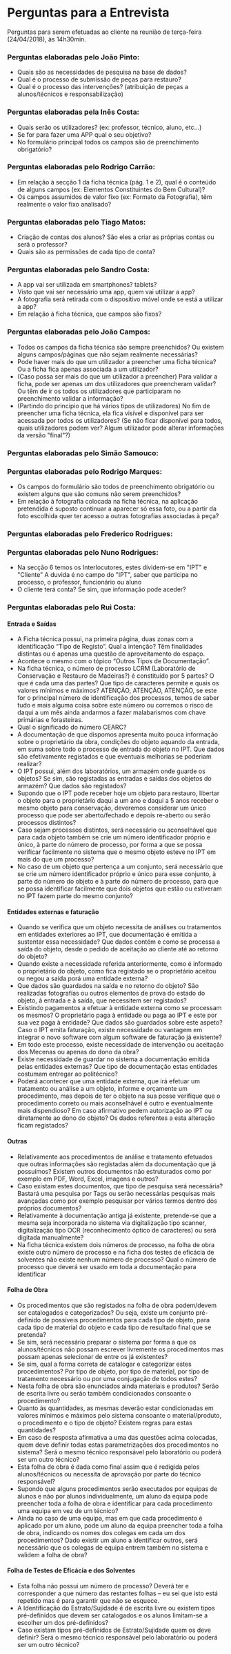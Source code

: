 # Perguntas para a Entrevista

Perguntas para serem efetuadas ao cliente na reunião de terça-feira (24/04/2018), às 14h30min.

### Perguntas elaboradas pelo João Pinto:

* Quais são as necessidades de pesquisa na base de dados?
* Qual é o processo de submissão de peças para restauro?
* Qual é o processo das intervenções? (atribuição de peças a alunos/técnicos e responsabilização)

### Perguntas elaboradas pela Inês Costa:

* Quais serão os utilizadores? (ex: professor, técnico, aluno, etc...)
* Se for para fazer uma APP qual o seu objetivo?
* No formulário principal todos os campos são de preenchimento obrigatório?

### Perguntas elaboradas pelo Rodrigo Carrão:

* Em relação à secção 1 da ficha técnica (pág. 1 e 2), qual é o conteúdo de alguns campos (ex: Elementos Constituintes do Bem Cultural)?
* Os campos assumidos de valor fixo (ex: Formato da Fotografia), têm realmente o valor fixo analisado?

### Perguntas elaboradas pelo Tiago Matos:

* Criação de contas dos alunos? São eles a criar as próprias contas ou será o professor?
* Quais são as permissões de cada tipo de conta?

### Perguntas elaboradas pelo Sandro Costa:

* A app vai ser utilizada em smartphones? tablets?
* Visto que vai ser necessário uma app, quem vai utilizar a app? 
* A fotografia será retirada com o dispositivo móvel onde se está a utilizar a app?
* Em relação à ficha técnica, que campos são fixos? 

### Perguntas elaboradas pelo João Campos:
* Todos os campos da ficha técnica são sempre preenchidos? Ou existem alguns campos/páginas que não sejam realmente necessárias?
* Pode haver mais do que um utilizador a preencher uma ficha técnica? Ou a ficha fica apenas associada a um utilizador?
* (Caso possa ser mais do que um utilizador a preencher)
  Para validar a ficha, pode ser apenas um dos utilizadores que preencheram validar? Ou têm de ir os todos os utilizadores que participaram no preenchimento validar a informação?
* (Partindo do principio que há vários tipos de utilizadores)
No fim de preencher uma ficha técnica, ela fica visível e disponível para ser acessada por todos os utilizadores?
(Se não ficar disponível para todos, quais utilizadores podem ver? Algum utilizador pode alterar informações da versão "final"?)

### Perguntas elaboradas pelo Simão Samouco:

### Perguntas elaboradas pelo Rodrigo Marques:

* Os campos do formulário são todos de preenchimento obrigatório ou existem alguns que são comuns não serem preenchidos?
* Em relação à fotografia colocada na ficha técnica, na aplicação pretendida é suposto continuar a aparecer só essa foto, ou a partir da foto escolhida quer ter acesso a outras fotografias associadas à peça?

### Perguntas elaboradas pelo Frederico Rodrigues:

### Perguntas elaboradas pelo Nuno Rodrigues:

* Na secção 6 temos os Interlocutores, estes dividem-se em "IPT" e "Cliente"
A duvida é no campo do "IPT", saber que participa no processo, o professor, funcionário ou aluno
* O cliente terá conta? Se sim, que informação pode aceder?

### Perguntas elaboradas pelo Rui Costa:
#### Entrada e Saídas
* A Ficha técnica possui, na primeira página, duas zonas com a identificação “Tipo de Registo”. Qual a intenção? Têm finalidades distintas ou é apenas uma questão de aproveitamento do espaço.
* Acontece o mesmo com o tópico “Outros Tipos de Documentação”.
* Na ficha técnica, o número de processo LCRM (Laboratório de Conservação e Restauro de Madeiras?) é constituído por 5 partes? O que é cada uma das partes? Que tipo de caracteres permite e quais os valores mínimos e máximos? ATENÇÃO, ATENÇÃO, ATENÇÃO, se este for o principal número de identificação dos processos, temos de saber tudo e mais alguma coisa sobre este número ou corremos o risco de daqui a um mês ainda andarmos a fazer malabarismos com chave primárias e forasteiras.
* Qual o significado do número CEARC?
* A documentação de que dispomos apresenta muito pouca informação sobre o proprietário da obra, condições do objeto aquando da entrada, em suma sobre todo o processo de entrada do objeto no IPT. Que dados são efetivamente registados e que eventuais melhorias se poderiam realizar?
* O IPT possui, além dos laboratórios, um armazém onde guarde os objetos? Se sim, são registadas as entradas e saídas dos objetos do armazém? Que dados são registados?
* Supondo que o IPT pode receber hoje um objeto para restauro, libertar o objeto para o proprietário daqui a um ano e daqui a 5 anos receber o mesmo objeto para conservação, deveremos considerar um único processo que pode ser aberto/fechado e depois re-aberto ou serão processos distintos?
* Caso sejam processos distintos, será necessário ou aconselhável que para cada objeto também se crie um número identificador próprio e único, à parte do número de processo, por forma a que se possa verificar facilmente no sistema que o mesmo objeto esteve no IPT em mais do que um processo? 
* No caso de um objeto que pertença a um conjunto, será necessário que se crie um número identificador próprio e único para esse conjunto, à parte do número do objeto e à parte do número de processo, para que se possa identificar facilmente que dois objetos que estão ou estiveram no IPT fazem parte do mesmo conjunto?

#### Entidades externas e faturação
* Quando se verifica que um objeto necessita de análises ou tratamentos em entidades exteriores ao IPT, que documentação é emitida a sustentar essa necessidade? Que dados contém e como se processa a saída do objeto, desde o pedido de aceitação ao cliente até ao retorno do objeto? 
* Quando existe a necessidade referida anteriormente, como é informado o proprietário do objeto, como fica registado se o proprietário aceitou ou negou a saída porá uma entidade externa?
* Que dados são guardados na saída e no retorno do objeto? São realizadas fotografias ou outros elementos de prova do estado do objeto, à entrada e à saída, que necessitem ser registados?
* Existindo pagamentos a efetuar à entidade externa como se processam os mesmos? O proprietário paga à entidade ou paga ao IPT e este por sua vez paga à entidade?
Que dados são guardados sobre este aspeto? Caso o IPT emita faturação, existe necessidade ou vantagem em integrar o novo software com algum software de faturação já existente?
* Em todo este processo, existe necessidade de intervenção ou aceitação dos Mecenas ou apenas do dono da obra?
* Existe necessidade de guardar no sistema a documentação emitida pelas entidades externas? Que tipo de documentação estas entidades costumam entregar ao politécnico?
* Poderá acontecer que uma entidade externa, que irá efetuar um tratamento ou análise a um objeto, informe e orçamente um procedimento, mas depois de ter o objeto na sua posse verifique que o procedimento correto ou mais aconselhável é outro e eventualmente mais dispendioso? Em caso afirmativo pedem autorização ao IPT ou diretamente ao dono do objeto? Os dados referentes a esta alteração ficam registados?

#### Outras
* Relativamente aos procedimentos de análise e tratamento efetuados que outras informações são registadas além da documentação que já possuímos? Existem outros documentos não estruturados como por exemplo em PDF, Word, Excel, imagens e outros?
* Caso existam estes documentos, que tipo de pesquisa será necessária? Bastará uma pesquisa por Tags ou serão necessárias pesquisas mais avançadas como por exemplo pesquisar por vários termos dentro dos próprios documentos?
* Relativamente à documentação antiga já existente, pretende-se que a mesma seja incorporada no sistema via digitalização tipo scanner, digitalização tipo OCR (reconhecimento óptico de caracteres) ou será digitada manualmente?
* Na ficha técnica existem dois números de processo, na folha de obra existe outro número de processo e na ficha dos testes de eficácia de solventes não existe nenhum número de processo? Qual o número de processo que deverá ser usado em toda a documentação para identificar

#### Folha de Obra
* Os procedimentos que são registados na folha de obra podem/devem ser catalogados e categorizados? Ou seja, existe um conjunto pré-definido de possíveis procedimentos para cada tipo de objeto, para cada tipo de material do objeto e cada tipo de resultado final que se pretenda?
* Se sim, será necessário preparar o sistema por forma a que os alunos/técnicos não possam escrever livremente os procedimentos mas possam apenas selecionar de entre os já existentes?
* Se sim, qual a forma correta de catalogar e categorizar estes procedimentos? Por tipo de objeto, por tipo de material, por tipo de tratamento necessário ou por uma conjugação de todos estes?
* Nesta folha de obra são enunciados ainda materiais e produtos? Serão de escrita livre ou serão também condicionados consoante o procedimento?
* Quanto às quantidades, as mesmas deverão estar condicionadas em valores mínimos e máximos pelo sistema consoante o material/produto, o procedimento e o tipo de objeto? Existem regras para estas quantidades?
* Em caso de resposta afirmativa a uma das questões acima colocadas, quem deve definir todas estas parametrizações dos procedimentos no sistema? Será o mesmo técnico responsável pelo laboratório ou poderá ser um outro técnico?
* Esta folha de obra é dada como final assim que é redigida pelos alunos/técnicos ou necessita de aprovação por parte do técnico responsável?
* Supondo que alguns procedimentos serão executados por equipas de alunos e não por alunos individualmente, um aluno da equipa pode preencher toda a folha de obra e identificar para cada procedimento uma equipa em vez de um técnico?
* Ainda no caso de uma equipa, mas em que cada procedimento é aplicado por um aluno, pode um aluno da equipa preencher toda a folha de obra, indicando os nomes dos colegas em cada um dos procedimentos? Dado existir um aluno a identificar outros, será necessário que os colegas de equipa entrem também no sistema e validem a folha de obra?

#### Folha de Testes de Eficácia e dos Solventes
* Esta folha não possui um número de processo? Deverá ter e corresponder a que número das restantes folhas – eu sei que isto está repetido mas é para garantir que não se esquece.
* A Identificação do Estrato/Sujidade é de escrita livre ou existem tipos pré-definidos que devem ser catalogados e os alunos limitam-se a escolher um dos pré-definidos?
* Caso existam tipos pré-definidos de Estrato/Sujidade quem os deve definir? Será o mesmo técnico responsável pelo laboratório ou poderá ser um outro técnico?
